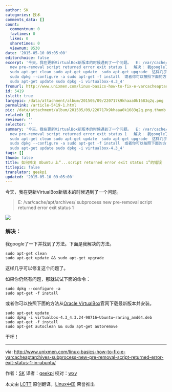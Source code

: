 ```yaml
---
author: SK
categories: 技术
comments_data: []
count:
  commentnum: 0
  favtimes: 0
  likes: 0
  sharetimes: 0
  viewnum: 8530
date: '2015-05-10 09:05:00'
editorchoice: false
excerpt: '今天，我在更新VirtualBox新版本的时候遇到了一个问题。  E: /var/cache/apt/archives/ subprocess
  new pre-removal script returned error exit status 1   解决： 我google了一下并找到了方法。下面是我解决的方法。
  sudo apt-get clean sudo apt-get update  sudo apt-get upgrade  这样几乎可以修复这个问题了。 如果你仍然有问题，那就试试下面的命令：
  sudo dpkg --configure -a sudo apt-get -f install  或者你可以按照下面的方法从Oracle VirtualBox官网下载最新版本并安装。
  sudo apt-get update sudo dpkg -i virtualbox-4.3_4'
fromurl: http://www.unixmen.com/linux-basics-how-to-fix-e-varcacheaptarchives-subprocess-new-pre-removal-script-returned-error-exit-status-1-in-ubuntu/
id: 5419
islctt: true
largepic: /data/attachment/album/201505/09/220717k9khaaa0k1683q2q.png
permalink: /article-5419-1.html
pic: /data/attachment/album/201505/09/220717k9khaaa0k1683q2q.png.thumb.jpg
related: []
reviewer: ''
selector: ''
summary: '今天，我在更新VirtualBox新版本的时候遇到了一个问题。  E: /var/cache/apt/archives/ subprocess
  new pre-removal script returned error exit status 1   解决： 我google了一下并找到了方法。下面是我解决的方法。
  sudo apt-get clean sudo apt-get update  sudo apt-get upgrade  这样几乎可以修复这个问题了。 如果你仍然有问题，那就试试下面的命令：
  sudo dpkg --configure -a sudo apt-get -f install  或者你可以按照下面的方法从Oracle VirtualBox官网下载最新版本并安装。
  sudo apt-get update sudo dpkg -i virtualbox-4.3_4'
tags: []
thumb: false
title: 如何修复 Ubuntu 上“...script returned error exit status 1”的错误
titlepic: false
translator: geekpi
updated: '2015-05-10 09:05:00'
---
```


今天，我在更新VirtualBox新版本的时候遇到了一个问题。



> 
> E: /var/cache/apt/archives/ subprocess new pre-removal script returned error exit status 1
> 
> 
> 


![](/data/attachment/album/201505/09/220717k9khaaa0k1683q2q.png)


### 解决：


我google了一下并找到了方法。下面是我解决的方法。



```
sudo apt-get clean
sudo apt-get update && sudo apt-get upgrade

```

这样几乎可以修复这个问题了。


如果你仍然有问题，那就试试下面的命令：



```
sudo dpkg --configure -a
sudo apt-get -f install

```

或者你可以按照下面的方法从[Oracle VirtualBox](https://www.virtualbox.org/wiki/Downloads)官网下载最新版本并安装。



```
sudo apt-get update 
sudo dpkg -i virtualbox-4.3_4.3.24-98716~Ubuntu~raring_amd64.deb 
sudo apt-get -f install
sudo apt-get autoclean && sudo apt-get autoremove

```

干杯！




---


via: <http://www.unixmen.com/linux-basics-how-to-fix-e-varcacheaptarchives-subprocess-new-pre-removal-script-returned-error-exit-status-1-in-ubuntu/>


作者：[SK](https://www.unixmen.com/author/sk/) 译者：[geekpi](https://github.com/geekpi) 校对：[wxy](https://github.com/wxy)


本文由 [LCTT](https://github.com/LCTT/TranslateProject) 原创翻译，[Linux中国](http://linux.cn/) 荣誉推出